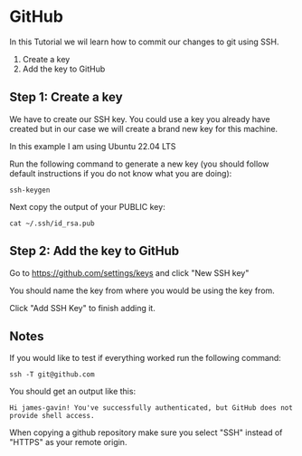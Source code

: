 # GitHub

In this Tutorial we wil learn how to commit our changes to git using SSH.

1. Create a key
2. Add the key to GitHub

## Step 1: Create a key

We have to create our SSH key. You could use a key you already have created but in our case we will create a brand new key for this machine.

In this example I am using Ubuntu 22.04 LTS

Run the following command to generate a new key (you should follow default instructions if you do not know what you are doing):

```
ssh-keygen
```

Next copy the output of your PUBLIC key:

```
cat ~/.ssh/id_rsa.pub
```

## Step 2: Add the key to GitHub

Go to https://github.com/settings/keys and click "New SSH key"

You should name the key from where you would be using the key from.

Click "Add SSH Key" to finish adding it.

## Notes

If you would like to test if everything worked run the following command:

```
ssh -T git@github.com
```

You should get an output like this:

```
Hi james-gavin! You've successfully authenticated, but GitHub does not provide shell access.
```

When copying a github repository make sure you select "SSH" instead of "HTTPS" as your remote origin.
